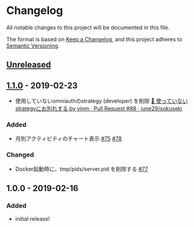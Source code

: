 # Changelog
All notable changes to this project will be documented in this file.

The format is based on [Keep a Changelog](https://keepachangelog.com/en/1.0.0/),
and this project adheres to [Semantic Versioning](https://semver.org/spec/v2.0.0.html).

## [Unreleased]

## [1.1.0] - 2019-02-23
- 使用していないomniauthのstrategy (developer) を削除 [👋 使っていないstrategyにお別れする by yinm · Pull Request #88 · june29/sokuseki](https://github.com/june29/sokuseki/pull/88)

### Added
- 月別アクティビティのチャート表示 [#75](https://github.com/june29/sokuseki/pull/75) [#78](https://github.com/june29/sokuseki/pull/78)

### Changed
- Docker起動時に、tmp/pids/server.pid を削除する [#77](https://github.com/june29/sokuseki/pull/77)

## 1.0.0 - 2019-02-16
### Added
- initial release!

[Unreleased]: https://github.com/june29/sokuseki/compare/v1.1.0...HEAD
[1.1.0]: https://github.com/june29/sokuseki/compare/v1.0.0...v1.1.0
